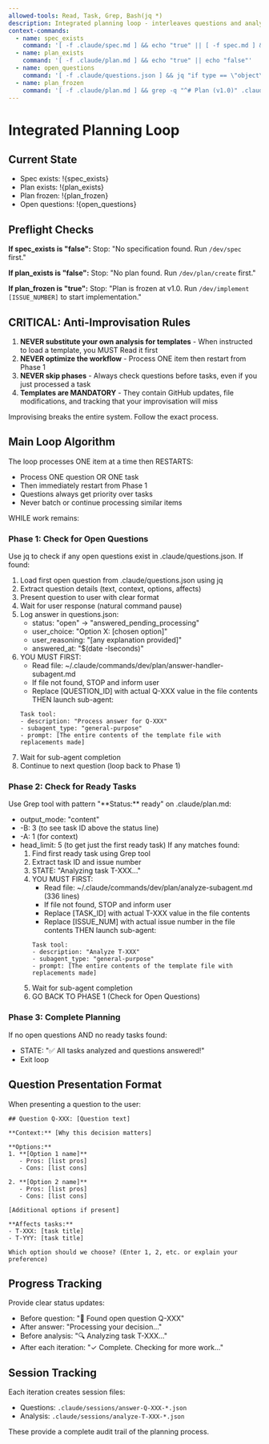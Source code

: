 ```yaml
---
allowed-tools: Read, Task, Grep, Bash(jq *)
description: Integrated planning loop - interleaves questions and analysis
context-commands:
  - name: spec_exists
    command: '[ -f .claude/spec.md ] && echo "true" || [ -f spec.md ] && echo "true" || echo "false"'
  - name: plan_exists
    command: '[ -f .claude/plan.md ] && echo "true" || echo "false"'
  - name: open_questions
    command: '[ -f .claude/questions.json ] && jq "if type == \"object\" then [.[] | select(type == \"object\" and .status == \"open\")] | length else 0 end" .claude/questions.json 2>/dev/null || echo "0"'
  - name: plan_frozen
    command: '[ -f .claude/plan.md ] && grep -q "^# Plan (v1.0)" .claude/plan.md && echo "true" || echo "false"'
---
```


# Integrated Planning Loop

## Current State
- Spec exists: !{spec_exists}
- Plan exists: !{plan_exists}
- Plan frozen: !{plan_frozen}
- Open questions: !{open_questions}

## Preflight Checks

**If spec_exists is "false":**
Stop: "No specification found. Run `/dev/spec` first."

**If plan_exists is "false":**
Stop: "No plan found. Run `/dev/plan/create` first."

**If plan_frozen is "true":**
Stop: "Plan is frozen at v1.0. Run `/dev/implement [ISSUE_NUMBER]` to start implementation."

## CRITICAL: Anti-Improvisation Rules

1. **NEVER substitute your own analysis for templates** - When instructed to load a template, you MUST Read it first
2. **NEVER optimize the workflow** - Process ONE item then restart from Phase 1
3. **NEVER skip phases** - Always check questions before tasks, even if you just processed a task
4. **Templates are MANDATORY** - They contain GitHub updates, file modifications, and tracking that your improvisation will miss

Improvising breaks the entire system. Follow the exact process.

## Main Loop Algorithm

The loop processes ONE item at a time then RESTARTS:
- Process ONE question OR ONE task
- Then immediately restart from Phase 1
- Questions always get priority over tasks
- Never batch or continue processing similar items

WHILE work remains:

### Phase 1: Check for Open Questions

Use jq to check if any open questions exist in .claude/questions.json.
If found:
  1. Load first open question from .claude/questions.json using jq
  2. Extract question details (text, context, options, affects)
  3. Present question to user with clear format
  4. Wait for user response (natural command pause)
  5. Log answer in questions.json:
     - status: "open" → "answered_pending_processing"
     - user_choice: "Option X: [chosen option]"
     - user_reasoning: "[any explanation provided]"
     - answered_at: "$(date -Iseconds)"
  6. YOU MUST FIRST:
     - Read file: ~/.claude/commands/dev/plan/answer-handler-subagent.md
     - If file not found, STOP and inform user
     - Replace [QUESTION_ID] with actual Q-XXX value in the file contents
     THEN launch sub-agent:
     ```
     Task tool:
     - description: "Process answer for Q-XXX"
     - subagent_type: "general-purpose"
     - prompt: [The entire contents of the template file with replacements made]
     ```
  7. Wait for sub-agent completion
  8. Continue to next question (loop back to Phase 1)

### Phase 2: Check for Ready Tasks

Use Grep tool with pattern "\*\*Status:\*\* ready" on .claude/plan.md:
- output_mode: "content"
- -B: 3 (to see task ID above the status line)
- -A: 1 (for context)
- head_limit: 5 (to get just the first ready task)
If any matches found:
  1. Find first ready task using Grep tool
  2. Extract task ID and issue number
  3. STATE: "Analyzing task T-XXX..."
  4. YOU MUST FIRST:
     - Read file: ~/.claude/commands/dev/plan/analyze-subagent.md (336 lines)
     - If file not found, STOP and inform user
     - Replace [TASK_ID] with actual T-XXX value in the file contents
     - Replace [ISSUE_NUM] with actual issue number in the file contents
     THEN launch sub-agent:
     ```
     Task tool:
     - description: "Analyze T-XXX"
     - subagent_type: "general-purpose"
     - prompt: [The entire contents of the template file with replacements made]
     ```
  5. Wait for sub-agent completion
  6. GO BACK TO PHASE 1 (Check for Open Questions)

### Phase 3: Complete Planning

If no open questions AND no ready tasks found:
  - STATE: "✅ All tasks analyzed and questions answered!"
  - Exit loop

## Question Presentation Format

When presenting a question to the user:

```
## Question Q-XXX: [Question text]

**Context:** [Why this decision matters]

**Options:**
1. **[Option 1 name]**
   - Pros: [list pros]
   - Cons: [list cons]

2. **[Option 2 name]**
   - Pros: [list pros]
   - Cons: [list cons]

[Additional options if present]

**Affects tasks:**
- T-XXX: [task title]
- T-YYY: [task title]

Which option should we choose? (Enter 1, 2, etc. or explain your preference)
```

## Progress Tracking

Provide clear status updates:
- Before question: "📝 Found open question Q-XXX"
- After answer: "Processing your decision..."
- Before analysis: "🔍 Analyzing task T-XXX..."
- After each iteration: "✓ Complete. Checking for more work..."

## Session Tracking

Each iteration creates session files:
- Questions: `.claude/sessions/answer-Q-XXX-*.json`
- Analysis: `.claude/sessions/analyze-T-XXX-*.json`

These provide a complete audit trail of the planning process.

